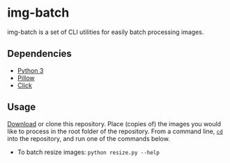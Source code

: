 # img-batch

img-batch is a set of CLI utilities for easily batch processing images.

## Dependencies

- [Python 3](https://www.python.org/downloads/)
- [Pillow](https://pillow.readthedocs.io/en/5.3.x/)
- [Click](http://click.palletsprojects.com/en/7.x/quickstart/)

## Usage

[Download](https://github.com/tylerdq/sympoiesis/archive/master.zip) or clone this repository. Place (copies of) the images you would like to process in the root folder of the repository. From a command line, [`cd`](https://www.git-tower.com/learn/git/ebook/en/command-line/appendix/command-line-101) into the repository, and run one of the commands below.

- To batch resize images: `python resize.py --help`
